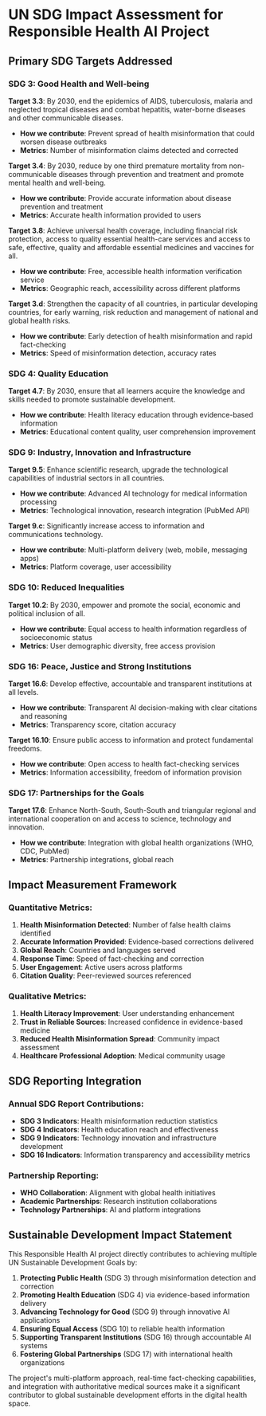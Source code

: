 # UN SDG Impact Assessment for Responsible Health AI Project

## Primary SDG Targets Addressed

### SDG 3: Good Health and Well-being

**Target 3.3**: By 2030, end the epidemics of AIDS, tuberculosis, malaria and neglected tropical diseases and combat hepatitis, water-borne diseases and other communicable diseases.

- **How we contribute**: Prevent spread of health misinformation that could worsen disease outbreaks
- **Metrics**: Number of misinformation claims detected and corrected

**Target 3.4**: By 2030, reduce by one third premature mortality from non-communicable diseases through prevention and treatment and promote mental health and well-being.

- **How we contribute**: Provide accurate information about disease prevention and treatment
- **Metrics**: Accurate health information provided to users

**Target 3.8**: Achieve universal health coverage, including financial risk protection, access to quality essential health-care services and access to safe, effective, quality and affordable essential medicines and vaccines for all.

- **How we contribute**: Free, accessible health information verification service
- **Metrics**: Geographic reach, accessibility across different platforms

**Target 3.d**: Strengthen the capacity of all countries, in particular developing countries, for early warning, risk reduction and management of national and global health risks.

- **How we contribute**: Early detection of health misinformation and rapid fact-checking
- **Metrics**: Speed of misinformation detection, accuracy rates

### SDG 4: Quality Education

**Target 4.7**: By 2030, ensure that all learners acquire the knowledge and skills needed to promote sustainable development.

- **How we contribute**: Health literacy education through evidence-based information
- **Metrics**: Educational content quality, user comprehension improvement

### SDG 9: Industry, Innovation and Infrastructure

**Target 9.5**: Enhance scientific research, upgrade the technological capabilities of industrial sectors in all countries.

- **How we contribute**: Advanced AI technology for medical information processing
- **Metrics**: Technological innovation, research integration (PubMed API)

**Target 9.c**: Significantly increase access to information and communications technology.

- **How we contribute**: Multi-platform delivery (web, mobile, messaging apps)
- **Metrics**: Platform coverage, user accessibility

### SDG 10: Reduced Inequalities

**Target 10.2**: By 2030, empower and promote the social, economic and political inclusion of all.

- **How we contribute**: Equal access to health information regardless of socioeconomic status
- **Metrics**: User demographic diversity, free access provision

### SDG 16: Peace, Justice and Strong Institutions

**Target 16.6**: Develop effective, accountable and transparent institutions at all levels.

- **How we contribute**: Transparent AI decision-making with clear citations and reasoning
- **Metrics**: Transparency score, citation accuracy

**Target 16.10**: Ensure public access to information and protect fundamental freedoms.

- **How we contribute**: Open access to health fact-checking services
- **Metrics**: Information accessibility, freedom of information provision

### SDG 17: Partnerships for the Goals

**Target 17.6**: Enhance North-South, South-South and triangular regional and international cooperation on and access to science, technology and innovation.

- **How we contribute**: Integration with global health organizations (WHO, CDC, PubMed)
- **Metrics**: Partnership integrations, global reach

## Impact Measurement Framework

### Quantitative Metrics:

1. **Health Misinformation Detected**: Number of false health claims identified
2. **Accurate Information Provided**: Evidence-based corrections delivered
3. **Global Reach**: Countries and languages served
4. **Response Time**: Speed of fact-checking and correction
5. **User Engagement**: Active users across platforms
6. **Citation Quality**: Peer-reviewed sources referenced

### Qualitative Metrics:

1. **Health Literacy Improvement**: User understanding enhancement
2. **Trust in Reliable Sources**: Increased confidence in evidence-based medicine
3. **Reduced Health Misinformation Spread**: Community impact assessment
4. **Healthcare Professional Adoption**: Medical community usage

## SDG Reporting Integration

### Annual SDG Report Contributions:

- **SDG 3 Indicators**: Health misinformation reduction statistics
- **SDG 4 Indicators**: Health education reach and effectiveness
- **SDG 9 Indicators**: Technology innovation and infrastructure development
- **SDG 16 Indicators**: Information transparency and accessibility metrics

### Partnership Reporting:

- **WHO Collaboration**: Alignment with global health initiatives
- **Academic Partnerships**: Research institution collaborations
- **Technology Partnerships**: AI and platform integrations

## Sustainable Development Impact Statement

This Responsible Health AI project directly contributes to achieving multiple UN Sustainable Development Goals by:

1. **Protecting Public Health** (SDG 3) through misinformation detection and correction
2. **Promoting Health Education** (SDG 4) via evidence-based information delivery
3. **Advancing Technology for Good** (SDG 9) through innovative AI applications
4. **Ensuring Equal Access** (SDG 10) to reliable health information
5. **Supporting Transparent Institutions** (SDG 16) through accountable AI systems
6. **Fostering Global Partnerships** (SDG 17) with international health organizations

The project's multi-platform approach, real-time fact-checking capabilities, and integration with authoritative medical sources make it a significant contributor to global sustainable development efforts in the digital health space.
